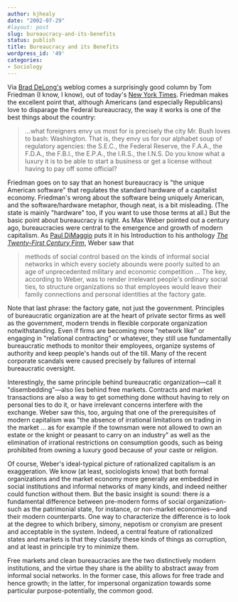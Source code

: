 ```yaml
---
author: kjhealy
date: "2002-07-29"
#layout: post
slug: bureaucracy-and-its-benefits
status: publish
title: Bureaucracy and its Benefits
wordpress_id: '49'
categories:
- Sociology
---
```


Via [Brad DeLong's](http://www.j-bradford-delong.net/movable_type/archives/000443.html) weblog comes a surprisingly good column by Tom Friedman (I know, I know), out of today's [New York Times](http://www.nytimes.com). Friedman makes the excellent point that, although Americans (and especially Republicans) love to disparage the Federal bureaucracy, the way it works is one of the best things about the country:

> ...what foreigners envy us most for is precisely the city Mr. Bush loves to bash: Washington. That is, they envy us for our alphabet soup of regulatory agencies: the S.E.C., the Federal Reserve, the F.A.A., the F.D.A., the F.B.I., the E.P.A., the I.R.S., the I.N.S. Do you know what a luxury it is to be able to start a business or get a license without having to pay off some official?

Friedman goes on to say that an honest bureaucracy is "the unique American software" that regulates the standard hardware of a capitalist economy. Friedman's wrong about the software being uniquely American, and the software/hardware metaphor, though neat, is a bit misleading. (The state is mainly "hardware" too, if you want to use those terms at all.) But the basic point about bureaucracy is right. As Max Weber pointed out a century ago, bureaucracies were central to the emergence and growth of modern capitalism. As [Paul DiMaggio](http://www.princeton.edu/~dimaggio) puts it in his Introduction to his anthology [*The Twenty-First Century Firm*](http://pup.princeton.edu/titles/7205.html), Weber saw that

> methods of social control based on the kinds of informal social networks in which every society abounds were poorly suited to an age of unprecedented military and economic competition … The key, according to Weber, was to render irrelevant people's ordinary social ties, to structure organizations so that employees would leave their family connections and personal identities at the factory gate.

Note that last phrase: the factory gate, not just the government. Principles of bureaucratic organization are at the heart of private sector firms as well as the government, modern trends in flexible corporate organization notwithstanding. Even if firms are becoming more "network like" or engaging in "relational contracting" or whatever, they still use fundamentally bureaucratic methods to monitor their employees, organize systems of authority and keep people's hands out of the till. Many of the recent corporate scandals were caused precisely by failures of internal bureaucratic oversight.

Interestingly, the same principle behind bureaucratic organization—call it "disembedding"—also lies behind free markets. Contracts and market transactions are also a way to get something done without having to rely on personal ties to do it, or have irrelevant concerns interfere with the exchange. Weber saw this, too, arguing that one of the prerequisites of modern capitalism was "the absence of irrational limitations on trading in the market … as for example if the townsman were not allowed to own an estate or the knight or peasant to carry on an industry" as well as the elimination of irrational restrictions on consumption goods, such as being prohibited from owning a luxury good because of your caste or religion.

Of course, Weber's ideal-typical picture of rationalized capitalism is an exaggeration. We know (at least, sociologists know) that both formal organizations and the market economy more generally are embedded in social institutions and informal networks of many kinds, and indeed neither could function without them. But the basic insight is sound: there *is* a fundamental difference between pre-modern forms of social organization-such as the patrimonial state, for instance, or non-market economies—and their modern counterparts. One way to characterize the difference is to look at the degree to which bribery, simony, nepotism or cronyism are present and acceptable in the system. Indeed, a central feature of rationalized states and markets is that they classify these kinds of things as corruption, and at least in principle try to minimize them.

Free markets and clean bureaucracies are the two distinctively modern institutions, and the virtue they share is the ability to abstract away from informal social networks. In the former case, this allows for free trade and hence growth; in the latter, for impersonal organization towards some particular purpose-potentially, the common good.
